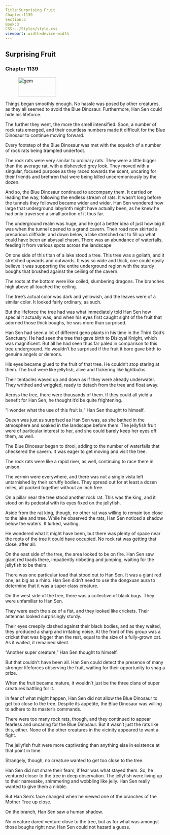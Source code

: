 ```yaml
---
Title:Surprising Fruit 
Chapter:1139 
Section:3 
Book:3 
CSS:../Styles/style.css 
viewport: width=device-width
---
```

  
## Surprising Fruit
### Chapter 1139
  
<figure>
	<img src="../Images/gem.gif" alt="gem" id="gem" width="120" height="60" />
</figure>
  

  
Things began smoothly enough. No hassle was posed by other creatures, as they all seemed to avoid the Blue Dinosaur. Furthermore, Han Sen could hide his lifeforce.

The further they went, the more the smell intensified. Soon, a number of rock rats emerged, and their countless numbers made it difficult for the Blue Dinosaur to continue moving forward.

Every footstep of the Blue Dinosaur was met with the squelch of a number of rock rats being trampled underfoot.

The rock rats were very similar to ordinary rats. They were a little bigger than the average rat, with a disheveled grey look. They moved with a singular, focused purpose as they raced towards the scent, uncaring for their friends and brethren that were being killed unceremoniously by the dozen.

And so, the Blue Dinosaur continued to accompany them. It carried on leading the way, following the endless stream of rats. It wasn’t long before the tunnels they followed became wider and wider. Han Sen wondered how large that underground labyrinth might have actually been, as he knew he had only traversed a small portion of it thus far.

The underground realm was huge, and he got a better idea of just how big it was when the tunnel opened to a grand cavern. Their road now skirted a precarious cliffside, and down below, a lake stretched out to fill up what could have been an abyssal chasm. There was an abundance of waterfalls, feeding it from various spots across the landscape

On one side of this titan of a lake stood a tree. This tree was a goliath, and it stretched upwards and outwards. It was so wide and thick, one could easily believe it was supporting the entire underground region with the sturdy boughs that brushed against the ceiling of the cavern.

The roots at the bottom were like coiled, slumbering dragons. The branches high above all touched the ceiling.

The tree’s actual color was dark and yellowish, and the leaves were of a similar color. It looked fairly ordinary, as such.

But the lifeforce the tree had was what immediately told Han Sen how special it actually was, and when his eyes first caught sight of the fruit that adorned those thick boughs, he was more than surprised.

Han Sen had seen a lot of different geno plants in his time in the Third God’s Sanctuary. He had seen the tree that gave birth to Disloyal Knight, which was magnificent. But all he had seen thus far paled in comparison to this tree underground. He wouldn’t be surprised if the fruit it bore gave birth to genuine angels or demons.

His eyes became glued to the fruit of that tree. He couldn’t stop staring at them. The fruit were like jellyfish, alive and flickering like lightbulbs.

Their tentacles waved up and down as if they were already underwater. They writhed and wriggled, ready to detach from the tree and float away.

Across the tree, there were thousands of them. If they could all yield a benefit for Han Sen, he thought it’d be quite frightening.

“I wonder what the use of this fruit is,” Han Sen thought to himself.

Queen was just as surprised as Han Sen was, as she bathed in the atmosphere and soaked in the landscape before them. The jellyfish fruit were of particular interest to her, and she could barely keep her eyes off them, as well.

The Blue Dinosaur began to drool, adding to the number of waterfalls that checkered the cavern. It was eager to get moving and visit the tree.

The rock rats were like a rapid river, as well, continuing to race there in unison.

The vermin were everywhere, and there was not a single vista left untarnished by their scruffy bodies. They spread out for at least a dozen miles, all packed together without an inch free.

On a pillar near the tree stood another rock rat. This was the king, and it stood on its pedestal with its eyes fixed on the jellyfish.

Aside from the rat king, though, no other rat was willing to remain too close to the lake and tree. While he observed the rats, Han Sen noticed a shadow below the waters. It lurked, waiting.

He wondered what it might have been, but there was plenty of space near the roots of the tree it could have occupied. No rock rat was getting that close, after all.

On the east side of the tree, the area looked to be on fire. Han Sen saw giant red toads there, impatiently ribbeting and jumping, waiting for the jellyfish to be theirs.

There was one particular toad that stood out to Han Sen. It was a giant red one, as big as a rhino. Han Sen didn’t need to use the dongxuan aura to determine that it was a super class creature.

On the west side of the tree, there was a collective of black bugs. They were unfamiliar to Han Sen.

They were each the size of a fist, and they looked like crickets. Their antennas looked surprisingly sturdy.

Their eyes creepily clashed against their black bodies, and as they waited, they produced a sharp and irritating noise. At the front of this group was a cricket that was bigger than the rest, equal to the size of a fully-grown cat. As it waited, it remained silent.

“Another super creature,” Han Sen thought to himself.

But that couldn’t have been all. Han Sen could detect the presence of many stronger lifeforces observing the fruit, waiting for their opportunity to snag a prize.

When the fruit became mature, it wouldn’t just be the three clans of super creatures battling for it.

In fear of what might happen, Han Sen did not allow the Blue Dinosaur to get too close to the tree. Despite its appetite, the Blue Dinosaur was willing to adhere to its master’s commands.

There were too many rock rats, though, and they continued to appear fearless and uncaring for the Blue Dinosaur. But it wasn’t just the rats like this, either. None of the other creatures in the vicinity appeared to want a fight.

The jellyfish fruit were more captivating than anything else in existence at that point in time.

Strangely, though, no creature wanted to get too close to the tree.

Han Sen did not share their fears, if fear was what stayed them. So, he ventured closer to the tree in deep observation. The jellyfish were living up to their namesake, shimmering and wobbling like jelly. Han Sen really wanted to give them a nibble.

But Han Sen’s face changed when he viewed one of the branches of the Mother Tree up close.

On the branch, Han Sen saw a human shadow.

No creature dared venture close to the tree, but as for what was amongst those boughs right now, Han Sen could not hazard a guess.